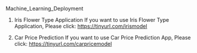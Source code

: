 Machine_Learning_Deployment

1. Iris Flower Type Application
    If you want to use Iris Flower Type Application, Please click: https://tinyurl.com/irismodel

2. Car Price Prediction
    If you want to use Car Price Prediction App, Please click: https://tinyurl.com/carpricemodel
